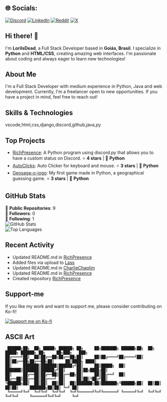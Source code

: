
## 🌐 Socials:
[![Discord](https://img.shields.io/badge/Discord-%237289DA.svg?logo=discord&logoColor=white)](https://discord.gg/https://discord.gg/5fBVu2JUkb) [![LinkedIn](https://img.shields.io/badge/LinkedIn-%230077B5.svg?logo=linkedin&logoColor=white)](https://linkedin.com/in/www.linkedin.com/in/jose-roberto-santos-nascimento-601b1727a) [![Reddit](https://img.shields.io/badge/Reddit-%23FF4500.svg?logo=Reddit&logoColor=white)](https://reddit.com/user/u/Easy_Requirement3715) [![X](https://img.shields.io/badge/X-black.svg?logo=X&logoColor=white)](https://x.com/@LoriIsDead) 

## Hi there! 👋

I'm **LoriIsDead**, a Full Stack Developer based in **Goiás, Brasil**. I specialize in **Python** and **HTML/CSS**, creating amazing web interfaces. I'm passionate about coding and always eager to learn new technologies!

## About Me

I'm a Full Stack Developer with medium experience in Python, Java and web development. Currently, I'm a freelancer open to new opportunities. If you have a project in mind, feel free to reach out!

## Skills & Technologies

vscode,html,css,django,discord,github,java,py

## Top Projects

- [RichPresence](https://github.com/CharlieChaplim/RichPresence): A Python program using discord.py that allows you to have a custom status on Discord. ⭐ **4 stars** | 🐍 **Python**  
- [AutoClicks](https://github.com/CharlieChaplim/AutoClicks): Auto Clicker for keyboard and mouse. ⭐ **3 stars** | 🐍 **Python**
- [Geosaga-o-jogo](https://github.com/CharlieChaplim/Geosaga-o-jogo): My first game made in Python, a geographical guessing game. ⭐ **3 stars** | 🐍 **Python**

## GitHub Stats

🚀 **Public Repositories**: 9  
👥 **Followers**: 0  
🔄 **Following**: 1  
![GitHub Stats](https://github-readme-stats.vercel.app/api?username=CharlieChaplim&show_icons=true&theme=radical)  
![Top Languages](https://github-readme-stats.vercel.app/api/top-langs/?username=CharlieChaplim&layout=compact&theme=radical)

## Recent Activity

- Updated README.md in [RichPresence](https://github.com/CharlieChaplim/RichPresence)  
- Added files via upload to [Lass](https://github.com/CharlieChaplim/Lass)  
- Updated README.md in [CharlieChaplim](https://github.com/CharlieChaplim/CharlieChaplim)  
- Updated README.md in [RichPresence](https://github.com/CharlieChaplim/RichPresence)  
- Created repository [RichPresence](https://github.com/CharlieChaplim/RichPresence)

## Support-me

If you like my work and want to support me, please consider contributing on Ko-fi!

[![Support me on Ko-fi](https://img.shields.io/badge/Support%20me%20on-Ko--fi-red?style=flat-square&logo=kofi&logoColor=white)](https://ko-fi.com/loriisdead)

## ASCII Art

```
 ██████╗██╗  ██╗ █████╗ ██████╗ ██╗     ██╗███████╗ ██████╗██╗  ██╗ █████╗ ██████╗ ██╗     ██╗███╗   ███╗
██╔════╝██║  ██║██╔══██╗██╔══██╗██║     ██║██╔════╝██╔════╝██║  ██║██╔══██╗██╔══██╗██║     ██║████╗ ████║
██║     ███████║███████║██████╔╝██║     ██║█████╗  ██║     ███████║███████║██████╔╝██║     ██║██╔████╔██║
██║     ██╔══██║██╔══██║██╔══██╗██║     ██║██╔══╝  ██║     ██╔══██║██╔══██║██╔═══╝ ██║     ██║██║╚██╔╝██║
╚██████╗██║  ██║██║  ██║██║  ██║███████╗██║███████╗╚██████╗██║  ██║██║  ██║██║     ███████╗██║██║ ╚═╝ ██║
 ╚═════╝╚═╝  ╚═╝╚═╝  ╚═╝╚═╝  ╚═╝╚══════╝╚═╝╚══════╝ ╚═════╝╚═╝  ╚═╝╚═╝  ╚═╝╚═╝     ╚══════╝╚═╝╚═╝     ╚═╝
                                                                                                         
```
